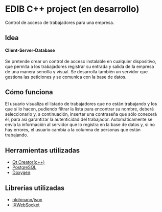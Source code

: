 # EDIB C++ project (en desarrollo)
Control de acceso de trabajadores para una empresa.

## Idea
#### Client-Server-Database
Se pretende crear un control de acceso instalable en cualquier dispositivo, que permita a los trabajadores registrar su entrada y salida de la empresa de una manera sencilla y visual. Se desarrolla también un servidor que gestiona las peticiones y se comunica con la base de datos.

## Cómo funciona
El usuario visualiza el listado de trabajadores que no están trabajando y los que sí lo hacen, pudiendo filtrar la lista para encontrar su nombre, deberá seleccionarlo y, a continuación, insertar una contraseña que sólo conecerá él, para así garantizar la autenticidad del trabajador. Automáticamente se envía la información al servidor que lo registra en la base de datos y, si no hay errores, el usuario cambia a la columna de personas que están trabajando.

## Herramientas utilizadas
- [Qt Creator(c++)](https://www.qt.io/)
- [PostgreSQL](https://www.postgresql.org/)
- [Doxygen](http://www.doxygen.nl/)

## Librerías utilizadas
* [nlohmann/json](https://github.com/nlohmann/json)
* [IXWebSocket](https://github.com/machinezone/IXWebSocket)
